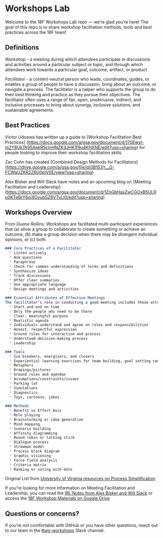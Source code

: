 # Workshops Lab

Welcome to the 18F Workshops Lab repo — we’re glad you’re here! The goal of this repo is to share workshop facilitation methods, tools and best practices across the 18F team!

## Definitions

*Workshop* - a meeting during which attendees participate in discussions and activities around a particular subject or topic, and through which attendees work towards a particular goal, outcome, artifact, or product

*Facilitator* - a content-neutral person who leads, coordinates, guides, or enables a group of people to have a discussion, bring about an outcome, or navigate a process. The facilitator is a helper who supports the group to do their best thinking and practice as they pursue their objectives. The facilitator often uses a range of fair, open, unobtrusive, indirect, and inclusive processes to bring about synergy, inclusive solutions, and sustainable agreements.

## Best Practices

Victor Udoewa has written up a guide to [Workshop Facilitation Best Practices] (https://docs.google.com/a/gsa.gov/document/d/170Ewyl-m2Y8Uk7A9SAekR5clnHNZK3JHK1f9u4KHXNE/edit?usp=sharing) for people looking to improve their workshop facilitation skills. 

Zac Cohn has created [Combined Design Methods for Facilitators] (https://drive.google.com/a/gsa.gov/file/d/0B153Y__G-FCWaUZKR2Z6U0piV0E/view?usp=sharing) 

Alex Bisker and Will Slack have notes and an upcoming blog on [Meeting Facilitation and Leadership] (https://docs.google.com/a/gsa.gov/document/d/1ZnGbHasZwCGOxB5ULRo0KTeBrY6oiXOvubSZ6VTvLl0/edit?usp=sharing) 

## Workshops Overview
From *Duane Rollins*:
Workshops are facilitated multi-participant experiences that (a) allow a group to collaborate to create something or achieve an outcome, (b) make a group decision when there may be divergent individual opinions, or (c) both. 

  ``` markdown
  ### Core Practices of a Facilitator
    * Listen actively
    * Ask questions
    * Paraphrase
    * Check for common understanding of terms and definitions
    * Synthesize ideas
    * Track discussions
    * Offer clear summaries
    * Use appropriate language
    * Design meetings and activities

  ### Essential Attributes of Effective Meetings
  The facilitator’s role in conducting a good meeting includes these attributes:
    * Start and end on time
    * Only the people who need to be there
    * Clear, meaningful purpose
    * Realistic agenda
    * Individuals understand and agree on roles and responsibilities
    * Honest, respectful expression
    * Ground rules for interaction and process
    * Understood decision-making process
    * Leadership

  ### Tools
    * Ice breakers, energizers, and closers
    * Experiential learning exercises for team building, goal setting communication, problem solving, paradigm shifts, decision making, diversity issues, etc.
    * Metaphors
    * Drawings/pictures
    * Ground rules and agendas
    * Assumptions/constraints/issues
    * Parking lot
    * Simulations
    * Diagnostics
    * Toys, cartoons, jokes
    
  ### Methods
    * Benefit vs Effort Axis
    * Role playing
    * Brainstorming or idea generation
    * Mind mapping
    * Scenario building
    * Affinity diagramming
    * Round robin or talking stick
    * Dialogue process
    * Strawman model
    * Process block diagram
    * Graphic visioning
    * Force field analysis
    * Criteria matrix
    * Ranking or voting with dots
  ```
  Original List from [University of Virginia resources on Process Simplification](http://www.virginia.edu/processsimplification/resources/Facilitator.pdf)
  
If you're looking for more information on Meeting Facilitation and Leadership, you can read the [IRL Notes from Alex Bisker and Will Slack](https://docs.google.com/a/gsa.gov/document/d/1ZnGbHasZwCGOxB5ULRo0KTeBrY6oiXOvubSZ6VTvLl0/edit?usp=sharing) or access the [18F Workshop Materials on Google Drive](https://drive.google.com/drive/folders/0B5GqxshfZoAVMnlUR2prZHg2d2s?usp=sharing)

## Questions or concerns?

If you’re not comfortable with GitHub or you have other questions, reach out to our team in the [#wg-workshops](https://18f.slack.com/archives/wg-workshops) Slack channel.
